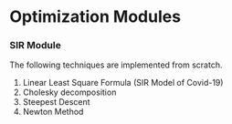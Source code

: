 # Optimization Modules

### SIR Module
The following techniques are implemented from scratch.
  1. Linear Least Square Formula (SIR Model of Covid-19)
  2. Cholesky decomposition
  3. Steepest Descent
  4. Newton Method
